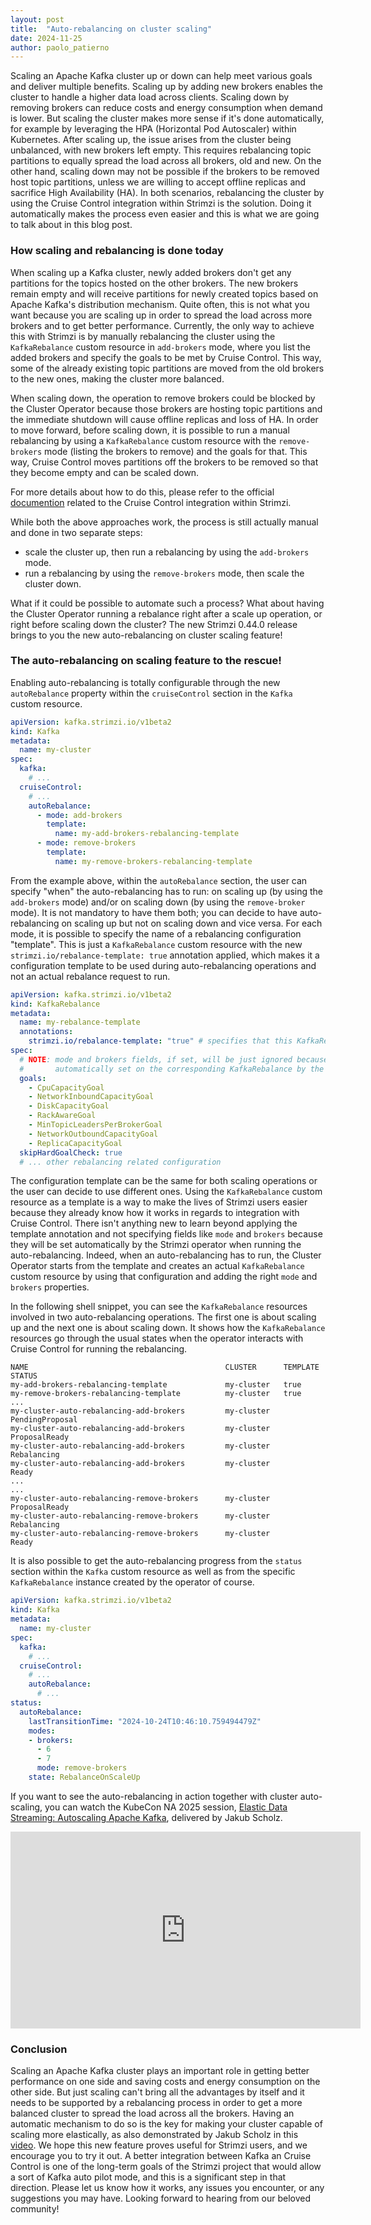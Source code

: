 ```yaml
---
layout: post
title:  "Auto-rebalancing on cluster scaling"
date: 2024-11-25
author: paolo_patierno
---
```


Scaling an Apache Kafka cluster up or down can help meet various goals and deliver multiple benefits.
Scaling up by adding new brokers enables the cluster to handle a higher data load across clients.
Scaling down by removing brokers can reduce costs and energy consumption when demand is lower.
But scaling the cluster makes more sense if it's done automatically, for example by leveraging the HPA (Horizontal Pod Autoscaler) within Kubernetes.
After scaling up, the issue arises from the cluster being unbalanced, with new brokers left empty.
This requires rebalancing topic partitions to equally spread the load across all brokers, old and new.
On the other hand, scaling down may not be possible if the brokers to be removed host topic partitions, unless we are willing to accept offline replicas and sacrifice High Availability (HA).
In both scenarios, rebalancing the cluster by using the Cruise Control integration within Strimzi is the solution.
Doing it automatically makes the process even easier and this is what we are going to talk about in this blog post.

<!--more-->

### How scaling and rebalancing is done today

When scaling up a Kafka cluster, newly added brokers don't get any partitions for the topics hosted on the other brokers.
The new brokers remain empty and will receive partitions for newly created topics based on Apache Kafka's distribution mechanism.
Quite often, this is not what you want because you are scaling up in order to spread the load across more brokers and to get better performance.
Currently, the only way to achieve this with Strimzi is by manually rebalancing the cluster using the `KafkaRebalance` custom resource in `add-brokers` mode, where you list the added brokers and specify the goals to be met by Cruise Control.
This way, some of the already existing topic partitions are moved from the old brokers to the new ones, making the cluster more balanced.

When scaling down, the operation to remove brokers could be blocked by the Cluster Operator because those brokers are hosting topic partitions and the immediate shutdown will cause offline replicas and loss of HA.
In order to move forward, before scaling down, it is possible to run a manual rebalancing by using a `KafkaRebalance` custom resource with the `remove-brokers` mode (listing the brokers to remove) and the goals for that.
This way, Cruise Control moves partitions off the brokers to be removed so that they become empty and can be scaled down.

For more details about how to do this, please refer to the official [documention](https://strimzi.io/docs/operators/latest/deploying#cruise-control-concepts-str) related to the Cruise Control integration within Strimzi.

While both the above approaches work, the process is still actually manual and done in two separate steps:

* scale the cluster up, then run a rebalancing by using the `add-brokers` mode.
* run a rebalancing by using the `remove-brokers` mode, then scale the cluster down.

What if it could be possible to automate such a process?
What about having the Cluster Operator running a rebalance right after a scale up operation, or right before scaling down the cluster?
The new Strimzi 0.44.0 release brings to you the new auto-rebalancing on cluster scaling feature!

### The auto-rebalancing on scaling feature to the rescue!

Enabling auto-rebalancing is totally configurable through the new `autoRebalance` property within the `cruiseControl` section in the `Kafka` custom resource.

```yaml
apiVersion: kafka.strimzi.io/v1beta2
kind: Kafka
metadata:
  name: my-cluster
spec:
  kafka:
    # ...
  cruiseControl:
    # ...
    autoRebalance:
      - mode: add-brokers
        template:
          name: my-add-brokers-rebalancing-template
      - mode: remove-brokers
        template:
          name: my-remove-brokers-rebalancing-template
```

From the example above, within the `autoRebalance` section, the user can specify "when" the auto-rebalancing has to run: on scaling up (by using the `add-brokers` mode) and/or on scaling down (by using the `remove-broker` mode).
It is not mandatory to have them both; you can decide to have auto-rebalancing on scaling up but not on scaling down and vice versa.
For each mode, it is possible to specify the name of a rebalancing configuration "template".
This is just a `KafkaRebalance` custom resource with the new `strimzi.io/rebalance-template: true` annotation applied, which makes it a configuration template to be used during auto-rebalancing operations and not an actual rebalance request to run.

```yaml
apiVersion: kafka.strimzi.io/v1beta2
kind: KafkaRebalance
metadata:
  name: my-rebalance-template
  annotations:
    strimzi.io/rebalance-template: "true" # specifies that this KafkaRebalance is a rebalance configuration template
spec:
  # NOTE: mode and brokers fields, if set, will be just ignored because they are
  #       automatically set on the corresponding KafkaRebalance by the operator
  goals:
    - CpuCapacityGoal
    - NetworkInboundCapacityGoal
    - DiskCapacityGoal
    - RackAwareGoal
    - MinTopicLeadersPerBrokerGoal
    - NetworkOutboundCapacityGoal
    - ReplicaCapacityGoal
  skipHardGoalCheck: true
  # ... other rebalancing related configuration
```

The configuration template can be the same for both scaling operations or the user can decide to use different ones.
Using the `KafkaRebalance` custom resource as a template is a way to make the lives of Strimzi users easier because they already know how it works in regards to integration with Cruise Control.
There isn't anything new to learn beyond applying the template annotation and not specifying fields like `mode` and `brokers` because they will be set automatically by the Strimzi operator when running the auto-rebalancing.
Indeed, when an auto-rebalancing has to run, the Cluster Operator starts from the template and creates an actual `KafkaRebalance` custom resource by using that configuration and adding the right `mode` and `brokers` properties.

In the following shell snippet, you can see the `KafkaRebalance` resources involved in two auto-rebalancing operations.
The first one is about scaling up and the next one is about scaling down.
It shows how the `KafkaRebalance` resources go through the usual states when the operator interacts with Cruise Control for running the rebalancing.

```shell
NAME                                            CLUSTER      TEMPLATE   STATUS
my-add-brokers-rebalancing-template             my-cluster   true       
my-remove-brokers-rebalancing-template          my-cluster   true       
...
my-cluster-auto-rebalancing-add-brokers         my-cluster              PendingProposal
my-cluster-auto-rebalancing-add-brokers         my-cluster              ProposalReady
my-cluster-auto-rebalancing-add-brokers         my-cluster              Rebalancing
my-cluster-auto-rebalancing-add-brokers         my-cluster              Ready
...
...
my-cluster-auto-rebalancing-remove-brokers      my-cluster              ProposalReady
my-cluster-auto-rebalancing-remove-brokers      my-cluster              Rebalancing
my-cluster-auto-rebalancing-remove-brokers      my-cluster              Ready
```

It is also possible to get the auto-rebalancing progress from the `status` section within the `Kafka` custom resource as well as from the specific `KafkaRebalance` instance created by the operator of course.

```yaml
apiVersion: kafka.strimzi.io/v1beta2
kind: Kafka
metadata:
  name: my-cluster
spec:
  kafka:
    # ...
  cruiseControl:
    # ...
    autoRebalance:
      # ...
status:
  autoRebalance:
    lastTransitionTime: "2024-10-24T10:46:10.759494479Z"
    modes:
    - brokers:
      - 6
      - 7
      mode: remove-brokers
    state: RebalanceOnScaleUp
```

If you want to see the auto-rebalancing in action together with cluster auto-scaling, you can watch the KubeCon NA 2025 session, [Elastic Data Streaming: Autoscaling Apache Kafka](https://www.youtube.com/watch?v=pj6eLTC2tv8), delivered by Jakub Scholz.

<iframe width="560" height="315" src="https://www.youtube.com/embed/pj6eLTC2tv8" frameborder="0" allow="accelerometer; autoplay; encrypted-media; gyroscope; picture-in-picture" allowfullscreen></iframe>

### Conclusion

Scaling an Apache Kafka cluster plays an important role in getting better performance on one side and saving costs and energy consumption on the other side.
But just scaling can't bring all the advantages by itself and it needs to be supported by a rebalancing process in order to get a more balanced cluster to spread the load across all the brokers.
Having an automatic mechanism to do so is the key for making your cluster capable of scaling more elastically, as also demonstrated by Jakub Scholz in this [video](https://www.youtube.com/watch?v=b8JZpom-67I).
We hope this new feature proves useful for Strimzi users, and we encourage you to try it out.
A better integration between Kafka an Cruise Control is one of the long-term goals of the Strimzi project that would allow a sort of Kafka auto pilot mode, and this is a significant step in that direction.
Please let us know how it works, any issues you encounter, or any suggestions you may have.
Looking forward to hearing from our beloved community!
